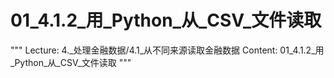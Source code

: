 # 01_4.1.2_用_Python_从_CSV_文件读取

"""
Lecture: 4._处理金融数据/4.1_从不同来源读取金融数据
Content: 01_4.1.2_用_Python_从_CSV_文件读取
"""

